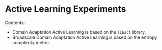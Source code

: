 # Active Learning Experiments

Contents:

- Domain Adaptation Active Learning is based on the `libact` library.
- Broadscale Domain Adaptation Active Learning is based on the entropy complexity metric.

